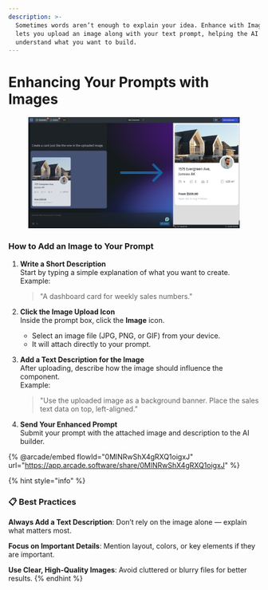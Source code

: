 ```yaml
---
description: >-
  Sometimes words aren’t enough to explain your idea. Enhance with Image feature
  lets you upload an image along with your text prompt, helping the AI better
  understand what you want to build.
---
```


# Enhancing Your Prompts with Images



<figure><img src="../.gitbook/assets/euhuiedwq.jpg" alt=""><figcaption></figcaption></figure>

### How to Add an Image to Your Prompt

1.  **Write a Short Description**\
    Start by typing a simple explanation of what you want to create.\
    Example:

    > "A dashboard card for weekly sales numbers."
2. **Click the Image Upload Icon**\
   Inside the prompt box, click the **Image** icon.
   * Select an image file (JPG, PNG, or GIF) from your device.
   * It will attach directly to your prompt.
3.  **Add a Text Description for the Image**\
    After uploading, describe how the image should influence the component.\
    Example:

    > "Use the uploaded image as a background banner. Place the sales text data on top, left-aligned."
4. **Send Your Enhanced Prompt**\
   Submit your prompt with the attached image and description to the AI builder.

{% @arcade/embed flowId="0MlNRwShX4gRXQ1oigxJ" url="https://app.arcade.software/share/0MlNRwShX4gRXQ1oigxJ" %}

{% hint style="info" %}
### 📋 Best Practices

**Always Add a Text Description**: Don’t rely on the image alone — explain what matters most.

**Focus on Important Details**: Mention layout, colors, or key elements if they are important.

**Use Clear, High-Quality Images**: Avoid cluttered or blurry files for better results.
{% endhint %}

